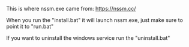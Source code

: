 This is where nssm.exe came from:
	https://nssm.cc/

When you run the "install.bat" it will launch nssm.exe, just make sure to point it to "run.bat"

If you want to uninstall the windows service run the "uninstall.bat"
